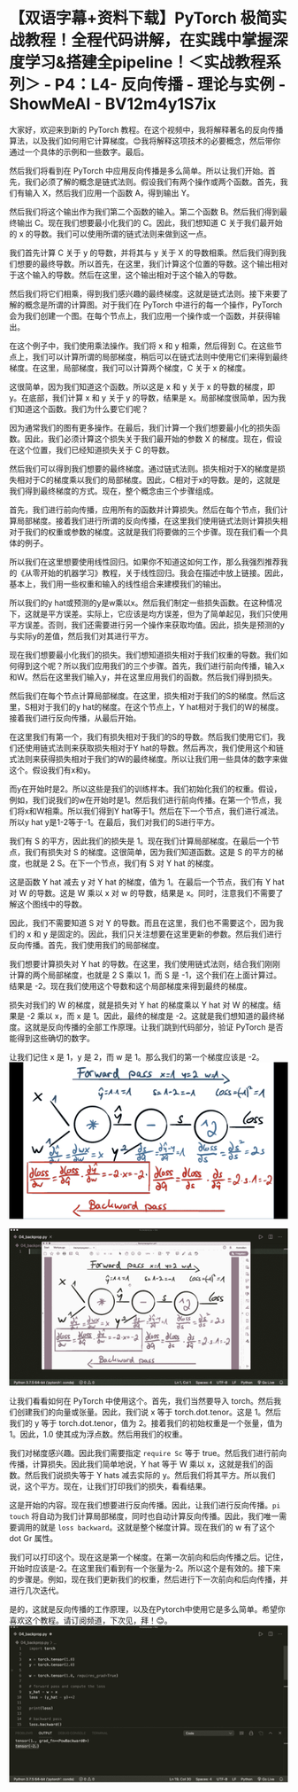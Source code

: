 # 【双语字幕+资料下载】PyTorch 极简实战教程！全程代码讲解，在实践中掌握深度学习&搭建全pipeline！＜实战教程系列＞ - P4：L4- 反向传播 - 理论与实例 - ShowMeAI - BV12m4y1S7ix

大家好，欢迎来到新的 PyTorch 教程。在这个视频中，我将解释著名的反向传播算法，以及我们如何用它计算梯度。😊我将解释这项技术的必要概念，然后带你通过一个具体的示例和一些数字。最后。

然后我们将看到在 PyTorch 中应用反向传播是多么简单。所以让我们开始。首先，我们必须了解的概念是链式法则。假设我们有两个操作或两个函数。首先，我们有输入 X，然后我们应用一个函数 A，得到输出 Y。

然后我们将这个输出作为我们第二个函数的输入。第二个函数 B。然后我们得到最终输出 C。现在我们想要最小化我们的 C。因此，我们想知道 C 关于我们最开始的 x 的导数。我们可以使用所谓的链式法则来做到这一点。

我们首先计算 C 关于 y 的导数，并将其与 y 关于 X 的导数相乘。然后我们得到我们想要的最终导数。所以首先，在这里，我们计算这个位置的导数。这个输出相对于这个输入的导数。然后在这里，这个输出相对于这个输入的导数。

然后我们将它们相乘，得到我们感兴趣的最终梯度。这就是链式法则。接下来要了解的概念是所谓的计算图。对于我们在 PyTorch 中进行的每一个操作，PyTorch 会为我们创建一个图。在每个节点上，我们应用一个操作或一个函数，并获得输出。

在这个例子中，我们使用乘法操作。我们将 x 和 y 相乘，然后得到 C。在这些节点上，我们可以计算所谓的局部梯度，稍后可以在链式法则中使用它们来得到最终梯度。在这里，局部梯度，我们可以计算两个梯度，C 关于 x 的梯度。

这很简单，因为我们知道这个函数。所以这是 x 和 y 关于 x 的导数的梯度，即 y。在底部，我们计算 x 和 y 关于 y 的导数，结果是 x。局部梯度很简单，因为我们知道这个函数。我们为什么要它们呢？

因为通常我们的图有更多操作。在最后，我们计算一个我们想要最小化的损失函数。因此，我们必须计算这个损失关于我们最开始的参数 X 的梯度。现在，假设在这个位置，我们已经知道损失关于 C 的导数。

然后我们可以得到我们想要的最终梯度。通过链式法则。损失相对于X的梯度是损失相对于C的梯度乘以我们的局部梯度。因此，C相对于x的导数。是的，这就是我们得到最终梯度的方式。现在，整个概念由三个步骤组成。

首先，我们进行前向传播，应用所有的函数并计算损失。然后在每个节点，我们计算局部梯度。接着我们进行所谓的反向传播，在这里我们使用链式法则计算损失相对于我们的权重或参数的梯度。这就是我们将要做的三个步骤。现在我们看一个具体的例子。

所以我们在这里想要使用线性回归。如果你不知道这如何工作，那么我强烈推荐我的《从零开始的机器学习》教程，关于线性回归。我会在描述中放上链接。因此，基本上，我们用一些权重和输入的线性组合来建模我们的输出。

所以我们的y hat或预测的y是w乘以x。然后我们制定一些损失函数。在这种情况下，这就是平方误差。实际上，它应该是均方误差，但为了简单起见，我们只使用平方误差。否则，我们还需要进行另一个操作来获取均值。因此，损失是预测的y与实际y的差值，然后我们对其进行平方。

现在我们想要最小化我们的损失。我们想知道损失相对于我们权重的导数。我们如何得到这个呢？所以我们应用我们的三个步骤。首先，我们进行前向传播，输入x和W。然后在这里我们输入y，并在这里应用我们的函数。然后我们得到损失。

然后我们在每个节点计算局部梯度。在这里，损失相对于我们的S的梯度。然后这里，S相对于我们的y hat的梯度。在这个节点上，Y hat相对于我们的W的梯度。接着我们进行反向传播，从最后开始。

在这里我们有第一个，我们有损失相对于我们的S的导数。然后我们使用它们，我们还使用链式法则来获取损失相对于Y hat的导数。然后再次，我们使用这个和链式法则来获得损失相对于我们的W的最终梯度。所以让我们用一些具体的数字来做这个。假设我们有x和y。

而y在开始时是2。所以这些是我们的训练样本。我们初始化我们的权重。假设，例如，我们说我们的w在开始时是1。然后我们进行前向传播。在第一个节点，我们将x和W相乘。所以我们得到Y hat等于1。然后在下一个节点，我们进行减法。所以y hat y是1-2等于-1。在最后，我们对我们的S进行平方。

我们有 S 的平方，因此我们的损失是 1。现在我们计算局部梯度。在最后一个节点，我们有损失对 S 的梯度。这很简单，因为我们知道函数。这是 S 的平方的梯度，也就是 2 S。在下一个节点，我们有 S 对 Y hat 的梯度。

这是函数 Y hat 减去 y 对 Y hat 的梯度，值为 1。在最后一个节点，我们有 Y hat 对 W 的导数。这是 W 乘以 x 对 w 的导数，结果是 x。同时，注意我们不需要了解这个图线中的导数。

因此，我们不需要知道 S 对 Y 的导数。而且在这里，我们也不需要这个，因为我们的 x 和 y 是固定的。因此，我们只关注想要在这里更新的参数。然后我们进行反向传播。首先，我们使用我们的局部梯度。

我们想要计算损失对 Y hat 的导数。在这里，我们使用链式法则，结合我们刚刚计算的两个局部梯度，也就是 2 S 乘以 1，而 S 是 -1，这个我们在上面计算过。结果是 -2。现在我们使用这个导数和这个局部梯度来得到最终的梯度。

损失对我们的 W 的梯度，就是损失对 Y hat 的梯度乘以 Y hat 对 W 的梯度。结果是 -2 乘以 x，而 x 是 1。因此，最终的梯度是 -2。这就是我们想知道的最终梯度。这就是反向传播的全部工作原理。让我们跳到代码部分，验证 PyTorch 是否能得到这些确切的数字。

让我们记住 x 是 1，y 是 2，而 w 是 1。那么我们的第一个梯度应该是 -2。![](img/84bf83ae2a8c01617b4cf06b2bc402cb_1.png)

![](img/84bf83ae2a8c01617b4cf06b2bc402cb_3.png)

让我们看看如何在 PyTorch 中使用这个。首先，我们当然要导入 torch。然后我们创建我们的向量或张量。因此，我们说 x 等于 torch.dot.tenor。这是 1。然后我们的 y 等于 torch.dot.tenor，值为 2。接着我们的初始权重是一个张量，值为 1。因此，1.0 使其成为浮点数。然后用我们的权重。

我们对梯度感兴趣。因此我们需要指定 `require Sc` 等于 true。然后我们进行前向传播，计算损失。因此我们简单地说，Y hat 等于 W 乘以 x，这就是我们的函数。然后我们说损失等于 Y hats 减去实际的 y。然后我们将其平方。所以我们说，这个平方。现在，让我们打印我们的损失，看看结果。

这是开始的内容。现在我们想要进行反向传播。因此，让我们进行反向传播。`pi touch` 将自动为我们计算局部梯度，同时也自动计算反向传播。因此，我们唯一需要调用的就是 `loss backward`。这就是整个梯度计算。现在我们的 w 有了这个 dot Gr 属性。

我们可以打印这个。现在这是第一个梯度。在第一次前向和后向传播之后。记住，开始时应该是-2。在这里我们看到有一个张量为-2。所以这个是有效的。接下来的步骤是。例如，现在我们更新我们的权重，然后进行下一次前向和后向传播，并进行几次迭代。

是的，这就是反向传播的工作原理，以及在Pytorch中使用它是多么简单。希望你喜欢这个教程。请订阅频道，下次见，拜！😊。![](img/84bf83ae2a8c01617b4cf06b2bc402cb_5.png)
